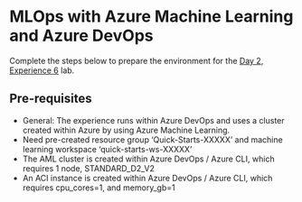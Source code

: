 # MLOps with Azure Machine Learning and Azure DevOps

Complete the steps below to prepare the environment for the [Day 2, Experience 6](../../../day2-exp6/README.md) lab.

## Pre-requisites

  - General: The experience runs within Azure DevOps and uses a cluster created within Azure by using Azure Machine Learning.
  - Need pre-created resource group ‘Quick-Starts-XXXXX’ and machine learning workspace ‘quick-starts-ws-XXXXX’
  - The AML cluster is created within Azure DevOps / Azure CLI, which requires 1 node, STANDARD_D2_V2
  - An ACI instance is created within Azure DevOps / Azure CLI, which requires cpu_cores=1, and memory_gb=1
